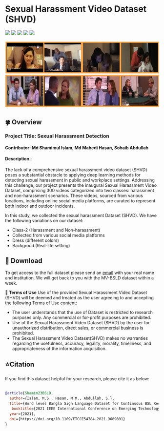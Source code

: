 # Sexual Harassment Video Dataset (SHVD)
![ ](https://img.shields.io/badge/Class-2-green.svg?style=plastic)
![ ](https://img.shields.io/badge/License-Apache-green.svg?style=plastic)
![ ](https://img.shields.io/badge/Videos-300-ff69b4.svg?style=plastic)
![ ](https://img.shields.io/badge/Resolution-960x540-ff69b4.svg?style=plastic)
![ ](https://img.shields.io/badge/FR-25fps-ff69b4.svg?style=plastic)

<div align="center"><img src=./Sexual_harassment.png></div>

## 🍀 Overview
### Project Title: Sexual Harassment Detection
#### Contributor: Md Shamimul Islam, Md Mahedi Hasan, Sohaib Abdullah 
#### Description : 

The lack of a comprehensive sexual harassment video dataset (SHVD) poses a substantial obstacle to applying deep learning methods for detecting sexual harassment in public and workplace settings. Addressing this challenge, our project presents the inaugural Sexual Harassment Video Dataset, comprising 300 videos categorized into two classes: harassment and non-harassment scenarios. These videos, sourced from various locations, including online social media platforms, are curated to represent both indoor and outdoor incidents.


In this study, we collected the sexual harassment Dataset (SHVD). We have the following variations on our dataset:
* Class-2 (Harassment and Non-harassment) 
* Collected from various social media platforms
* Dress (different colors)
* Backgroud (Real-life setting)



## 🎁 Download
To get access to the full dataset please send an [email](mailto:shamimul435@gmail.com) with your real name and institution. We will get back to you with the MV-BSLD dataset within a week.



**🎯 Terms of Use**
Use of the provided Sexual Harassment Video Dataset (SHVD) will be deemed and treated as the user agreeing to and accepting the following Terms of Use content:

* The user understands that the use of Dataset is restricted to research purposes only. Any commercial or for-profit purposes are prohibited.
* Use of the Sexual Harassment Video Dataset (SHVD) by the user for unauthorized distribution, direct sales, or commercial business is prohibited. 
* The Sexual Harassment Video Dataset(SHVD) makes no warranties regarding the usefulness, accuracy, legality, morality, timeliness, and appropriateness of the information acquisition.


## ⭐Citation


If you find this dataset helpful for your research, please cite it as below:

```bibtex

@article{Shamim23BSLD,
  author={Islam, M.S., Hasan, M.M., Abdullah, S.}, 
  title={Word level Bangla Sign Language Dataset for Continuous BSL Recognition}, 
   booktitle={2021 IEEE International Conference on Emerging Technology in Computing, Communication and Electronics},
  year={2021},
  doi={https://doi.org/10.1109/ETCCE54784.2021.9689891}
}

```
